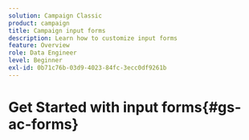 ```yaml
---
solution: Campaign Classic
product: campaign
title: Campaign input forms
description: Learn how to customize input forms
feature: Overview
role: Data Engineer
level: Beginner
exl-id: 0b71c76b-03d9-4023-84fc-3ecc0df9261b
---
```

# Get Started with input forms{#gs-ac-forms}
